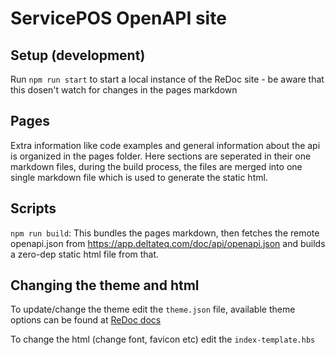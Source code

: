 # ServicePOS OpenAPI site

## Setup (development)

Run `npm run start` to start a local instance of the ReDoc site - be aware that this dosen't watch for changes in the pages markdown

## Pages

Extra information like code examples and general information about the api is organized in the pages folder. Here sections are seperated in their one markdown files, during the build process, the files are merged into one single markdown file which is used to generate the static html.

## Scripts

`npm run build`: This bundles the pages markdown, then fetches the remote openapi.json from https://app.deltateq.com/doc/api/openapi.json and builds a zero-dep static html file from that.

## Changing the theme and html

To update/change the theme edit the `theme.json` file, available theme options can be found at [ReDoc docs](https://redoc.ly/docs/api-reference-docs/configuration/theming/)

To change the html (change font, favicon etc) edit the `index-template.hbs`